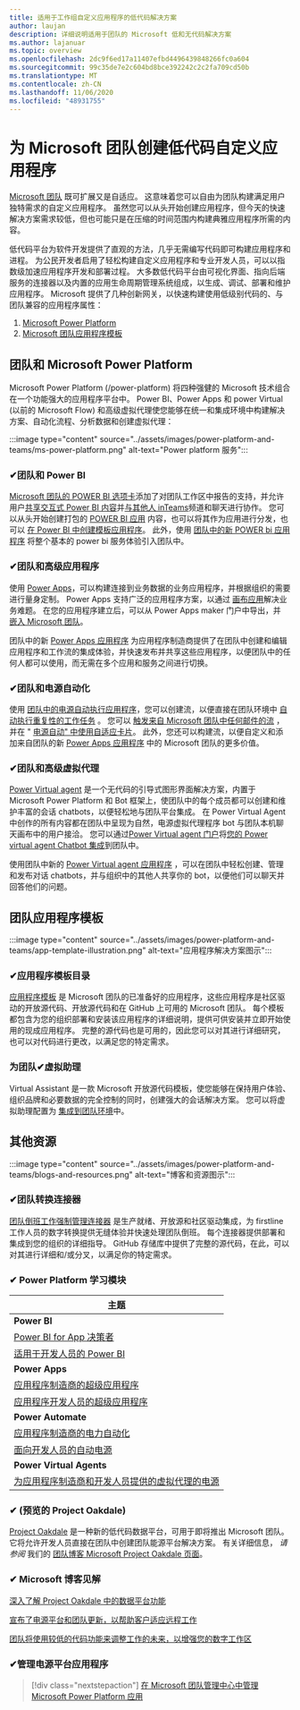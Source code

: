 ```yaml
---
title: 适用于工作组自定义应用程序的低代码解决方案
author: laujan
description: 详细说明适用于团队的 Microsoft 低和无代码解决方案
ms.author: lajanuar
ms.topic: overview
ms.openlocfilehash: 2dc9f6ed17a11407efbd4496439848266fc0a604
ms.sourcegitcommit: 99c35de7e2c604bd8bce392242c2c2fa709cd50b
ms.translationtype: MT
ms.contentlocale: zh-CN
ms.lasthandoff: 11/06/2020
ms.locfileid: "48931755"
---
```

# <a name="create-low-code-custom-apps-for-microsoft-teams"></a>为 Microsoft 团队创建低代码自定义应用程序

[Microsoft 团队](/microsoftteams/platform) 既可扩展又是自适应。 这意味着您可以自由为团队构建满足用户独特需求的自定义应用程序。 虽然您可以从头开始创建应用程序，但今天的快速解决方案需求较低，但也可能只是在压缩的时间范围内构建典雅应用程序所需的内容。

低代码平台为软件开发提供了直观的方法，几乎无需编写代码即可构建应用程序和进程。 为公民开发者启用了轻松构建自定义应用程序和专业开发人员，可以以指数级加速应用程序开发和部署过程。 大多数低代码平台由可视化界面、指向后端服务的连接器以及内置的应用生命周期管理系统组成，以生成、调试、部署和维护应用程序。 Microsoft 提供了几种创新网关，以快速构建使用低级别代码的、与团队兼容的应用程序属性：

1. [Microsoft Power Platform](#teams-and-microsoft-power-platform)
1. [Microsoft 团队应用程序模板](#teams-app-templates)

## <a name="teams-and-microsoft-power-platform"></a>团队和 Microsoft Power Platform

Microsoft Power Platform (/power-platform) 将四种强健的 Microsoft 技术组合在一个功能强大的应用程序平台中。 Power BI、Power Apps 和 power Virtual (以前的 Microsoft Flow) 和高级虚拟代理使您能够在统一和集成环境中构建解决方案、自动化流程、分析数据和创建虚拟代理：

:::image type="content" source="../assets/images/power-platform-and-teams/ms-power-platform.png" alt-text="Power platform 服务":::

### <a name="-teams-and-power-bi"></a>✔团队和 Power BI

[Microsoft 团队的 POWER BI 选项卡](https://powerbi.microsoft.com/blog/announcing-new-power-bi-tab-for-microsoft-teams/)添加了对团队工作区中报告的支持，并允许用户[共享交互式 Power BI 内容](/power-bi/collaborate-share/service-embed-report-microsoft-teams)并[与其他人 inTeams](/power-bi/collaborate-share/service-collaborate-microsoft-teams)频道和聊天进行协作。 您可以从头开始创建打包的 [POWER BI 应用](/power-bi/collaborate-share/service-create-distribute-apps) 内容，也可以将其作为应用进行分发，也可以 [在 Power BI 中创建模板应用程序](/connect-data/service-template-apps-create)。 此外，使用 [团队中的新 POWER bi 应用程序](https://go.microsoft.com/fwlink/?linkid=2143643) 将整个基本的 power bi 服务体验引入团队中。

### <a name="-teams-and-power-apps"></a>✔团队和高级应用程序

使用 [Power Apps](/powerapps/powerapps-overview)，可以构建连接到业务数据的业务应用程序，并根据组织的需要进行量身定制。  Power Apps 支持广泛的应用程序方案，以通过 [画布应用](/powerapps/maker/#canvas-apps)解决业务难题。 在您的应用程序建立后，可以从 Power Apps maker 门户中导出，并 [嵌入 Microsoft 团队](/power-platform/admin/embed-app-teams)。

团队中的新 [Power Apps 应用程序](https://go.microsoft.com/fwlink/?linkid=2143374) 为应用程序制造商提供了在团队中创建和编辑应用程序和工作流的集成体验，并快速发布并共享这些应用程序，以便团队中的任何人都可以使用，而无需在多个应用和服务之间进行切换。

### <a name="-teams-and-power-automate"></a>✔团队和电源自动化

使用 [团队中的电源自动执行应用程序](/power-automate/flows-teams)，您可以创建流，以便直接在团队环境中 [自动执行重复性的工作任务](https://flow.microsoft.com/connectors/shared_teams/microsoft-teams/) 。 您可以 [触发来自 Microsoft 团队中任何邮件的流](/power-automate/trigger-flow-teams-message) ，并在 " [电源自动" 中使用自适应卡片](/power-automate/create-adaptive-cards)。 此外，您还可以构建流，以便自定义和添加来自团队的新 [Power Apps 应用程序](https://go.microsoft.com/fwlink/?linkid=2143539) 中的 Microsoft 团队的更多价值。

### <a name="-teams-and-power-virtual-agents"></a>✔团队和高级虚拟代理

[Power Virtual agent](/power-virtual-agents/fundamentals-what-is-power-virtual-agents) 是一个无代码的引导式图形界面解决方案，内置于 Microsoft Power Platform 和 Bot 框架上，使团队中的每个成员都可以创建和维护丰富的会话 chatbots，以便轻松地与团队平台集成。 在 Power Virtual Agent 中创作的所有内容都在团队中呈现为自然，电源虚拟代理程序 bot 与团队本机聊天画布中的用户接洽。 您可以通过[Power Virtual agent 门户](https://powervirtualagents.microsoft.com)将[您的 Power virtual agent Chatbot 集成](/power-virtual-agents/publication-add-bot-to-microsoft-teams)到团队中。

使用团队中新的 [Power Virtual agent 应用程序](https://aka.ms/pva-teams-docs) ，可以在团队中轻松创建、管理和发布对话 chatbots，并与组织中的其他人共享你的 bot，以便他们可以聊天并回答他们的问题。

## <a name="teams-app-templates"></a>团队应用程序模板

:::image type="content" source="../assets/images/power-platform-and-teams/app-template-illustration.png" alt-text="应用程序解决方案图示":::

### <a name="-app-template-catalog"></a>✔应用程序模板目录

[应用程序模板](../samples/app-templates.md) 是 Microsoft 团队的已准备好的应用程序，这些应用程序是社区驱动的开放源代码、开放源代码和在 GitHub 上可用的 Microsoft 团队。 每个模板都包含为您的组织部署和安装该应用程序的详细说明，提供可供安装并立即开始使用的现成应用程序。 完整的源代码也是可用的，因此您可以对其进行详细研究，也可以对代码进行更改，以满足您的特定需求。

### <a name="-virtual-assistant-for-teams"></a>为团队✔虚拟助理

Virtual Assistant 是一款 Microsoft 开放源代码模板，使您能够在保持用户体验、组织品牌和必要数据的完全控制的同时，创建强大的会话解决方案。 您可以将虚拟助理配置为 [集成到团队环境](https://microsoft.github.io/botframework-solutions/clients-and-channels/tutorials/enable-teams/1-intro)中。 

## <a name="additional-resources"></a>其他资源

:::image type="content" source="../assets/images/power-platform-and-teams/blogs-and-resources.png" alt-text="博客和资源图示":::

### <a name="-teams-shift-connectors"></a>✔团队转换连接器

[团队倒班工作强制管理连接器](../samples/shifts-wfm-connectors.md) 是生产就绪、开放源和社区驱动集成，为 firstline 工作人员的数字转换提供无缝体验并快速处理团队倒班。 每个连接器提供部署和集成到您的组织的详细指导。 GitHub 存储库中提供了完整的源代码，在此，可以对其进行详细和/或分叉，以满足你的特定需求。

### <a name="-power-platform-learn-modules"></a>✔ Power Platform 学习模块

|主题|
|-----|
|**Power BI**|
|[Power BI for App 决策者](/learn/browse/?expanded=power-platform&products=power-bi&roles=maker)|
|[适用于开发人员的 Power BI](/learn/browse/?expanded=power-platform&products=power-bi&roles=developer)|
|**Power Apps**|
|[应用程序制造商的超级应用程序](/learn/browse/?products=power-apps&roles=maker)|
|[应用程序开发人员的超级应用程序](/learn/browse/?products=power-apps)|
|**Power Automate**|
|[应用程序制造商的电力自动化](/learn/browse/?expanded=power-platform&products=power-automate&roles=maker)|
|[面向开发人员的自动电源](/learn/browse/?expanded=power-platform&products=power-automate&roles=developer)|
|**Power Virtual Agents**|
|[为应用程序制造商和开发人员提供的虚拟代理的电源](/learn/browse/?products=power-virtual-agents&expanded=power-platform&roles=maker)

### <a name="-project-oakdale-preview"></a>✔ (预览的 Project Oakdale) 

[Project Oakdale](https://techcommunity.microsoft.com/t5/microsoft-teams-blog/teams-is-shaping-the-future-of-work-with-low-code-features-to/ba-p/1507180
) 是一种新的低代码数据平台，可用于即将推出 Microsoft 团队。 它将允许开发人员直接在团队中创建团队能源平台解决方案。 有关详细信息， *请参阅* 我们的 [团队博客 Microsoft Project Oakdale 页面](https://powerapps.microsoft.com/blog/introducing-project-oakdale-a-new-low-code-data-platform-for-microsoft-teams)。

### <a name="-microsoft-blog-insights"></a>✔ Microsoft 博客见解

[深入了解 Project Oakdale 中的数据平台功能](https://powerapps.microsoft.com/blog/a-closer-look-at-data-platform-capabilities-in-project-oakdale/)

[宣布了电源平台和团队更新，以帮助客户适应远程工作](https://cloudblogs.microsoft.com/powerplatform/2020/05/19/announcing-power-platform-and-teams-updates-to-help-customers-adapt-to-remote-work/)

[团队将使用较低的代码功能来调整工作的未来，以增强您的数字工作区](https://techcommunity.microsoft.com/t5/microsoft-teams-blog/teams-is-shaping-the-future-of-work-with-low-code-features-to/ba-p/1507180)

### <a name="-managing-power-platform-apps"></a>✔管理电源平台应用程序

> [!div class="nextstepaction"]
> [在 Microsoft 团队管理中心中管理 Microsoft Power Platform 应用](/microsoftteams/manage-power-platform-apps)